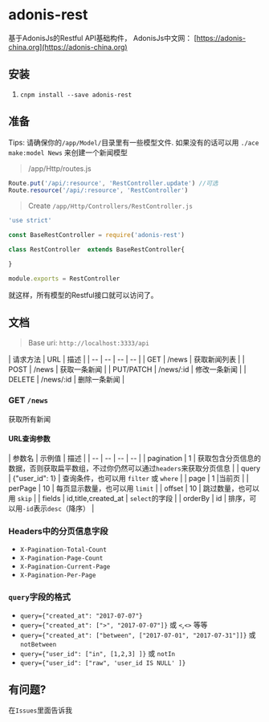 # adonis-rest
基于AdonisJs的Restful API基础构件， AdonisJs中文网： [https://adonis-china.org](https://adonis-china.org)

## 安装

1. `cnpm install --save adonis-rest`


## 准备
Tips: 请确保你的`/app/Model/`目录里有一些模型文件.  如果没有的话可以用 `./ace make:model News` 来创建一个新闻模型

> /app/Http/routes.js
``` javascript
Route.put('/api/:resource', 'RestController.update') //可选
Route.resource('/api/:resource', 'RestController')
```

> Create `/app/Http/Controllers/RestController.js`

``` javascript
'use strict'

const BaseRestController = require('adonis-rest')

class RestController  extends BaseRestController{

}

module.exports = RestController
```

就这样，所有模型的Restful接口就可以访问了。

## 文档
> Base uri: `http://localhost:3333/api`

| 请求方法 | URL | 描述 |
| -- | -- | -- | -- |
| GET | /news | 获取新闻列表 |
| POST | /news | 获取一条新闻 |
| PUT/PATCH | /news/:id | 修改一条新闻 |
| DELETE | /news/:id | 删除一条新闻 |

### GET `/news`
获取所有新闻

#### URL查询参数

| 参数名 | 示例值 | 描述 |
| -- | -- | -- | -- |
| pagination | 1 | 获取包含分页信息的数据，否则获取扁平数组，不过你仍然可以通过`headers`来获取分页信息 |
| query | {"user_id": 1} | 查询条件，也可以用 `filter` 或 `where` |
| page | 1 |当前页 |
| perPage | 10 | 每页显示数量，也可以用 `limit` |
| offset | 10 | 跳过数量，也可以用 `skip` |
| fields | id,title,created_at | `select`的字段 |
| orderBy | id | 排序，可以用`-id`表示`desc`（降序） |

### Headers中的分页信息字段
- `X-Pagination-Total-Count`
- `X-Pagination-Page-Count`
- `X-Pagination-Current-Page`
- `X-Pagination-Per-Page`

### `query`字段的格式
- `query={"created_at": "2017-07-07"}`
- `query={"created_at": [">", "2017-07-07"]}` 或 `<`,`<>` 等等
- `query={"created_at": ["between", ["2017-07-01", "2017-07-31"]]}` 或 `notBetween`
- `query={"user_id": ["in", [1,2,3] ]}` 或 `notIn`
- `query={"user_id": ["raw", 'user_id IS NULL' ]}`


## 有问题?
在`Issues`里面告诉我
